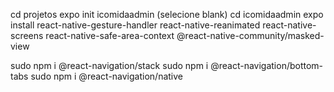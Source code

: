 cd projetos
expo init icomidaadmin (selecione blank)
cd icomidaadmin
expo install react-native-gesture-handler react-native-reanimated react-native-screens react-native-safe-area-context @react-native-community/masked-view

sudo npm i @react-navigation/stack
sudo npm i @react-navigation/bottom-tabs
sudo npm i @react-navigation/native